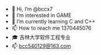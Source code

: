 - 👋 Hi, I’m @bccx7
- 👀 I’m interested in GAME
- 🌱 I’m currently learning C and C++
- 📫 How to reach me 1370445076
- 🎓 吉林大学软件工程专业
- 📫 bcc540129@163.com
  

<!---
bccx7/bccx7 is a ✨ special ✨ repository because its `README.md` (this file) appears on your GitHub profile.
You can click the Preview link to take a look at your changes.
--->
